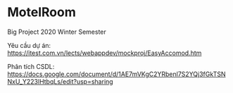 # MotelRoom
Big Project
2020 Winter Semester

Yêu cầu dự án: https://itest.com.vn/lects/webappdev/mockproj/EasyAccomod.htm

Phân tích CSDL: https://docs.google.com/document/d/1AE7mVKgC2YRbenl7S2YQj3fGkTSNNxU_Y223lHtbqLs/edit?usp=sharing
